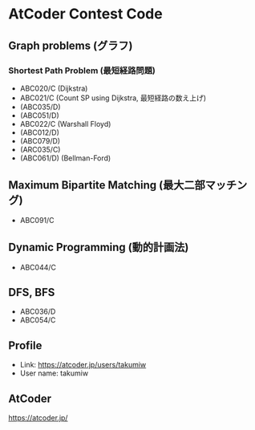 # AtCoder Contest Code

## Graph problems (グラフ)
### Shortest Path Problem (最短経路問題)
* ABC020/C (Dijkstra)
* ABC021/C (Count SP using Dijkstra, 最短経路の数え上げ)
* (ABC035/D)
* (ABC051/D)
* ABC022/C (Warshall Floyd)
* (ABC012/D)
* (ABC079/D)
* (ARC035/C)
* (ABC061/D) (Bellman-Ford)

## Maximum Bipartite Matching (最大二部マッチング)
* ABC091/C

## Dynamic Programming (動的計画法)
* ABC044/C

## DFS, BFS
* ABC036/D
* ABC054/C


## Profile
* Link: https://atcoder.jp/users/takumiw  
* User name: takumiw  


## AtCoder
https://atcoder.jp/